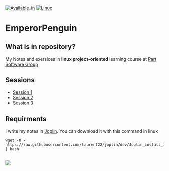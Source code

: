 [![Available_in](https://img.shields.io/badge/-Available%20in-555)]()
[![Linux](https://img.shields.io/badge/-LINUX-blue)](https://www.debian.org/)

# EmperorPenguin
## What is in repository?
My Notes and exersices in **linux project-oriented** learning course at [Part Software Group](https://www.partsoftware.com/)
## Sessions
+ [Session 1](https://github.com/SalehGovahi/EmperorPenguin/tree/main/Session%201)
+ [Session 2](https://github.com/SalehGovahi/EmperorPenguin/tree/main/Session%202)
+ [Session 3](https://github.com/SalehGovahi/EmperorPenguin/tree/main/Session%203)

## Requirments
I write my notes in [Joplin](https://joplinapp.org/). You can download it with this command in linux

    
    wget -O - https://raw.githubusercontent.com/laurent22/joplin/dev/Joplin_install_and_update.sh | bash


## 
![](https://partsoftware.com:5000/images/cf302d4f-6029-4605-adcc-71835e6a0ddf.jpg)
